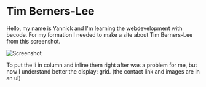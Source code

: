 # Tim Berners-Lee

Hello, my name is Yannick and I'm learning the webdevelopment with becode.
For my formation I needed to make a site about Tim Berners-Lee from this screenshot.

![Screenshot](https://github.com/becodeorg/CRL-Keller-2.24/raw/master/LearningPath/1.TheField/5.HTML-CSS/images/goal-css.png)

To put the li in column and inline them right after was a problem for me, but now I understand better the display: grid. (the contact link and images are in an ul)
